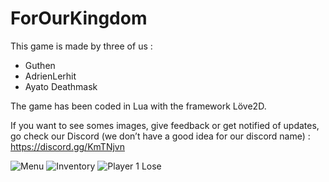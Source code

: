 # ForOurKingdom

This game is made by three of us :
+ Guthen 
+ AdrienLerhit 
+ Ayato Deathmask

The game has been coded in Lua with the framework Löve2D.

If you want to see somes images, give feedback or get notified of updates, go check our Discord (we don’t have a good idea for our discord name) :
https://discord.gg/KmTNjvn

![Menu](https://dvqlxo2m2q99q.cloudfront.net/000_clients/3153105/page/w1000-w21197baJh4THMd.png)
![Inventory](https://dvqlxo2m2q99q.cloudfront.net/000_clients/3153105/page/w1000-k2119YtjA3cd27o.png)
![Player 1 Lose](https://dvqlxo2m2q99q.cloudfront.net/000_clients/3153105/page/w1000-x2119AiP2R0C0gu.png)

